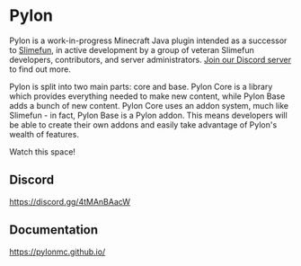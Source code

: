 # Pylon
Pylon is a work-in-progress Minecraft Java plugin intended as a successor to [Slimefun](https://github.com/Slimefun/Slimefun4), in active development by a group of veteran Slimefun developers, contributors, and server administrators. [Join our Discord server](https://discord.gg/4tMAnBAacW) to find out more.

Pylon is split into two main parts: core and base. Pylon Core is a library which provides everything needed to make new content, while Pylon Base adds a bunch of new content. Pylon Core uses an addon system, much like Slimefun - in fact, Pylon Base is a Pylon addon. This means developers will be able to create their own addons and easily take advantage of Pylon's wealth of features.

Watch this space!

## Discord
https://discord.gg/4tMAnBAacW

## Documentation
https://pylonmc.github.io/
